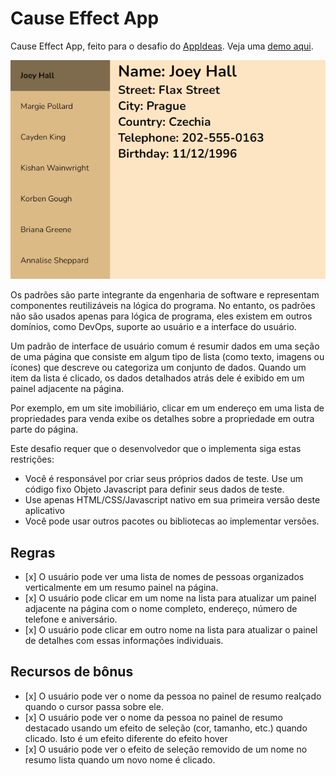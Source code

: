 # Cause Effect App
Cause Effect App, feito para o desafio do [AppIdeas](https://github.com/florinpop17/app-ideas). Veja uma [demo aqui](https://codepen.io/gustavoaqm/pen/WNMvgwe).

![imagem](Screenshot.PNG)

Os padrões são parte integrante da engenharia de software e representam
componentes reutilizáveis na lógica do programa. No entanto, os padrões não são usados apenas
para lógica de programa, eles existem em outros domínios, como DevOps, suporte ao usuário e a interface do usuário.

Um padrão de interface de usuário comum é resumir dados em uma seção de uma página
que consiste em algum tipo de lista (como texto, imagens ou ícones) que descreve
ou categoriza um conjunto de dados. Quando um item da lista é clicado, os dados detalhados
atrás dele é exibido em um painel adjacente na página.

Por exemplo, em um site imobiliário, clicar em um endereço em uma lista de propriedades
para venda exibe os detalhes sobre a propriedade em outra parte do
página.

Este desafio requer que o desenvolvedor que o implementa siga estas
restrições:

-    Você é responsável por criar seus próprios dados de teste. Use um código fixo
    Objeto Javascript para definir seus dados de teste.
-    Use apenas HTML/CSS/Javascript nativo em sua primeira versão deste aplicativo
-    Você pode usar outros pacotes ou bibliotecas ao implementar
    versões.

##  Regras

-    [x] O usuário pode ver uma lista de nomes de pessoas organizados verticalmente em um resumo
        painel na página.
-    [x] O usuário pode clicar em um nome na lista para atualizar um painel adjacente na
        página com o nome completo, endereço, número de telefone e
        aniversário.
-    [x] O usuário pode clicar em outro nome na lista para atualizar o painel de detalhes
        com essas informações individuais.

##  Recursos de bônus

-    [x] O usuário pode ver o nome da pessoa no painel de resumo realçado quando o
        cursor passa sobre ele.
-    [x] O usuário pode ver o nome da pessoa no painel de resumo destacado
        usando um efeito de seleção (cor, tamanho, etc.) quando clicado. Isto é um
        efeito diferente do efeito hover
-    [x] O usuário pode ver o efeito de seleção removido de um nome no resumo
        lista quando um novo nome é clicado.
